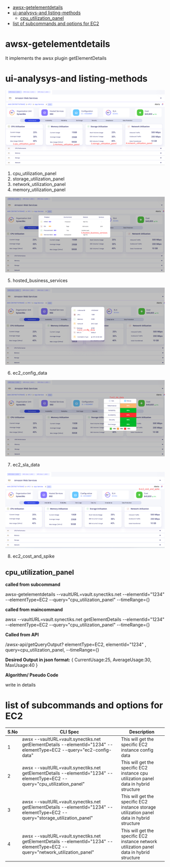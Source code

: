
- [awsx-getelementdetails](#awsx-getelementdetails)
- [ui-analysys-and listing-methods](#ui-analysys-and-listing-methods)
  - [cpu\_utilization\_panel](#cpu_utilization_panel)
- [list of subcommands and options for EC2](#list-of-subcommands-and-options-for-ec2)

# awsx-getelementdetails
It implements the awsx plugin getElementDetails 

# ui-analysys-and listing-methods

![Alt text](image.png)
1. cpu_utilization_panel 
2. storage_utilization_panel
3. network_utilization_panel
4. memory_utilization_panel
   
![Alt text](image-1.png)

5. hosted_business_services

![Alt text](image-2.png)

6. ec2_config_data

![Alt text](image-3.png)

7. ec2_sla_data

![Alt text](image-4.png)

8. ec2_cost_and_spike

## cpu_utilization_panel

**called from subcommand**

awsx-getelementdetails --vaultURL=vault.synectiks.net --elementId="1234" --elementType=EC2 --query="cpu_utilization_panel" --timeRange={}

**called from maincommand**

awsx --vaultURL=vault.synectiks.net getElementDetails --elementId="1234" --elementType=EC2 --query="cpu_utilization_panel" --timeRange={}

**Called from API**

/awsx-api/getQueryOutput? elementType=EC2, elementId="1234" , query=cpu_utilization_panel, --timeRange={}


**Desired Output in json format:**
{
	CurrentUsage:25,
	AverageUsage:30,
	MaxUsage:40
}

**Algorithm/ Pseudo Code**

write in details

# list of subcommands and options for EC2

| S.No | CLI Spec|  Description                           
|------|----------------|----------------------|
| 1    | awsx --vaultURL=vault.synectiks.net getElementDetails --elementId="1234" --elementType=EC2 --query="ec2-config-data"  | This will get the specific EC2 instance config data |
| 2    | awsx --vaultURL=vault.synectiks.net getElementDetails --elementId="1234" --elementType=EC2 --query="cpu_utilization_panel"  | This will get the specific EC2 instance cpu utilization panel data in hybrid structure |
| 3    | awsx --vaultURL=vault.synectiks.net getElementDetails --elementId="1234" --elementType=EC2 --query="storage_utilization_panel" | This will get the specific EC2 instance storage utilization panel data in hybrid structure|
| 4    | awsx --vaultURL=vault.synectiks.net getElementDetails --elementId="1234" --elementType=EC2 --query="network_utilization_panel"  | This will get the specific EC2 instance network utilization panel data in hybrid structure |
